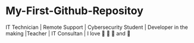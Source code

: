 # My-First-Github-Repositoy
IT Technician | Remote Support | Cybersecurity Student | Developer in the making |Teacher | IT Consultan |
I love :tea: :car: :book: and :strawberry:
